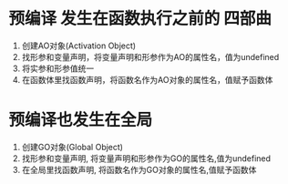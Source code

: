 # 预编译 发生在函数执行之前的 四部曲
1. 创建AO对象(Activation Object)
2. 找形参和变量声明，将变量声明和形参作为AO的属性名，值为undefined
3. 将实参和形参值统一
4. 在函数体里找函数声明，将函数名作为AO对象的属性名，值赋予函数体

# 预编译也发生在全局
1. 创建GO对象(Global Object)
2. 找形参和变量声明, 将变量声明和形参作为GO的属性名,值为undefined
3. 在全局里找函数声明, 将函数名作为GO对象的属性名,值赋予函数体